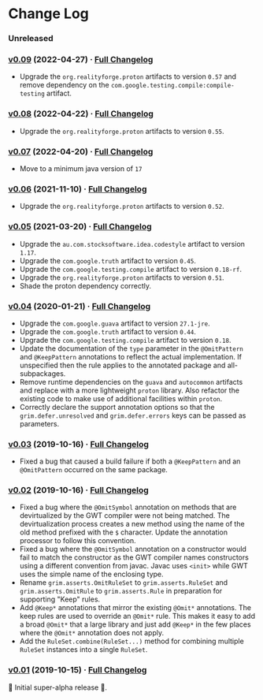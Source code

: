 # Change Log

### Unreleased

### [v0.09](https://github.com/realityforge/grim/tree/v0.09) (2022-04-27) · [Full Changelog](https://github.com/realityforge/grim/compare/v0.08...v0.09)

* Upgrade the `org.realityforge.proton` artifacts to version `0.57` and remove dependency on the `com.google.testing.compile:compile-testing` artifact.

### [v0.08](https://github.com/realityforge/grim/tree/v0.08) (2022-04-22) · [Full Changelog](https://github.com/realityforge/grim/compare/v0.07...v0.08)

* Upgrade the `org.realityforge.proton` artifacts to version `0.55`.

### [v0.07](https://github.com/realityforge/grim/tree/v0.07) (2022-04-20) · [Full Changelog](https://github.com/realityforge/grim/compare/v0.06...v0.07)

* Move to a minimum java version of `17`

### [v0.06](https://github.com/realityforge/grim/tree/v0.06) (2021-11-10) · [Full Changelog](https://github.com/realityforge/grim/compare/v0.05...v0.06)

* Upgrade the `org.realityforge.proton` artifacts to version `0.52`.

### [v0.05](https://github.com/realityforge/grim/tree/v0.05) (2021-03-20) · [Full Changelog](https://github.com/realityforge/grim/compare/v0.04...v0.05)

* Upgrade the `au.com.stocksoftware.idea.codestyle` artifact to version `1.17`.
* Upgrade the `com.google.truth` artifact to version `0.45`.
* Upgrade the `com.google.testing.compile` artifact to version `0.18-rf`.
* Upgrade the `org.realityforge.proton` artifacts to version `0.51`.
* Shade the proton dependency correctly.

### [v0.04](https://github.com/realityforge/grim/tree/v0.04) (2020-01-21) · [Full Changelog](https://github.com/realityforge/grim/compare/v0.03...v0.04)

* Upgrade the `com.google.guava` artifact to version `27.1-jre`.
* Upgrade the `com.google.truth` artifact to version `0.44`.
* Upgrade the `com.google.testing.compile` artifact to version `0.18`.
* Update the documentation of the `type` parameter in the `@OmitPattern` and `@KeepPattern` annotations to reflect the actual implementation. If unspecified then the rule applies to the annotated package and all-subpackages.
* Remove runtime dependencies on the `guava` and `autocommon` artifacts and replace with a more lightweight `proton` library. Also refactor the existing code to make use of additional facilities within `proton`.
* Correctly declare the support annotation options so that the `grim.defer.unresolved` and `grim.defer.errors` keys can be passed as parameters.

### [v0.03](https://github.com/realityforge/grim/tree/v0.03) (2019-10-16) · [Full Changelog](https://github.com/realityforge/grim/compare/v0.02...v0.03)

* Fixed a bug that caused a build failure if both a `@KeepPattern` and an `@OmitPattern` occurred on the same package.

### [v0.02](https://github.com/realityforge/grim/tree/v0.02) (2019-10-16) · [Full Changelog](https://github.com/realityforge/grim/compare/v0.01...v0.02)

* Fixed a bug where the `@OmitSymbol` annotation on methods that are devirtualized by the GWT compiler were not being matched. The devirtualization process creates a new method using the name of the old method prefixed with the `$` character. Update the annotation processor to follow this convention.
* Fixed a bug where the `@OmitSymbol` annotation on a constructor would fail to match the constructor as the GWT compiler names constructors using a different convention from javac. Javac uses `<init>` while GWT uses the simple name of the enclosing type.
* Rename `grim.asserts.OmitRuleSet` to `grim.asserts.RuleSet` and `grim.asserts.OmitRule` to `grim.asserts.Rule` in preparation for supporting "Keep" rules.
* Add `@Keep*` annotations that mirror the existing `@Omit*` annotations. The keep rules are used to override an `@Omit*` rule. This makes it easy to add a broad `@Omit*` that a large library and just add `@Keep*` in the few places where the `@Omit*` annotation does not apply.
* Add the `RuleSet.combine(RuleSet...)` method for combining multiple `RuleSet` instances into a single `RuleSet`.

### [v0.01](https://github.com/realityforge/grim/tree/v0.01) (2019-10-15) · [Full Changelog](https://github.com/realityforge/grim/compare/v0.00...v0.01)

 ‎🎉	Initial super-alpha release ‎🎉.
